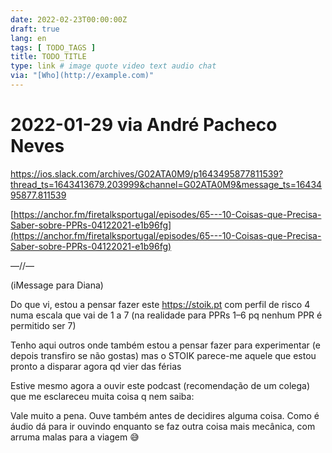 ```yaml
---
date: 2022-02-23T00:00:00Z
draft: true
lang: en
tags: [ TODO_TAGS ]
title: TODO_TITLE
type: link # image quote video text audio chat
via: "[Who](http://example.com)"
---
```



# 2022-01-29 via André Pacheco Neves
https://ios.slack.com/archives/G02ATA0M9/p1643495877811539?thread_ts=1643413679.203999&channel=G02ATA0M9&message_ts=1643495877.811539


[https://anchor.fm/firetalksportugal/episodes/65---10-Coisas-que-Precisa-Saber-sobre-PPRs-04122021-e1b96fg](https://anchor.fm/firetalksportugal/episodes/65---10-Coisas-que-Precisa-Saber-sobre-PPRs-04122021-e1b96fg)

—//—

(iMessage para Diana)

Do que vi, estou a pensar fazer este https://stoik.pt com perfil de risco 4 numa escala que vai de 1 a 7 (na realidade para PPRs 1–6 pq nenhum PPR é permitido ser 7)

Tenho aqui outros onde também estou a pensar fazer para experimentar (e depois transfiro se não gostas) mas o STOIK parece-me aquele que estou pronto a disparar agora qd vier das férias

Estive mesmo agora a ouvir este podcast (recomendação de um colega) que me esclareceu muita coisa q nem saiba:

Vale muito a pena. Ouve também antes de decidires alguma coisa. Como é áudio dá para ir ouvindo enquanto se faz outra coisa mais mecânica, com arruma malas para a viagem 😅 


